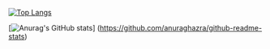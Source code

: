 

<!--
**TyomoGit/TyomoGit** is a ✨ _special_ ✨ repository because its `README.md` (this file) appears on your GitHub profile.

Here are some ideas to get you started:

- 🔭 I’m currently working on ...
- 🌱 I’m currently learning ...
- 👯 I’m looking to collaborate on ...
- 🤔 I’m looking for help with ...
- 💬 Ask me about ...
- 📫 How to reach me: ...
- 😄 Pronouns: ...
- ⚡ Fun fact: ...
-->

[![Top Langs](https://github-readme-stats.vercel.app/api/top-langs/?username=TyomoGit
)](https://github.com/anuraghazra/github-readme-stats)

[![Anurag's GitHub stats](https://github-readme-stats.vercel.app/api?username=TyomoGit)]
(https://github.com/anuraghazra/github-readme-stats)
